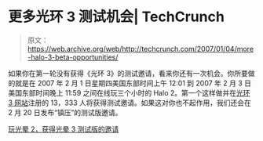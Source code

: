 # 更多光环 3 测试机会| TechCrunch

> 原文：<https://web.archive.org/web/http://techcrunch.com/2007/01/04/more-halo-3-beta-opportunities/>

如果你在第一轮没有获得《光环 3》的测试邀请，看来你还有一次机会。你所要做的就是在 2007 年 2 月 1 日星期四美国东部时间上午 12:01 到 2007 年 2 月 3 日美国东部时间晚上 11:59 之间在线玩三个小时的 Halo 2。第一个这样做并在[光环 3 网站](https://web.archive.org/web/20150914102450/http://www.halo3.com/)注册的 13，333 人将获得测试邀请。如果这对你也不起作用，我们还会在 2 月 20 日发布“镇压”的测试版邀请。

[玩光晕 2，获得光晕 3 测试版的邀请](https://web.archive.org/web/20150914102450/http://www.joystiq.com/2007/01/03/play-halo-2-get-invited-to-halo-3-beta/)